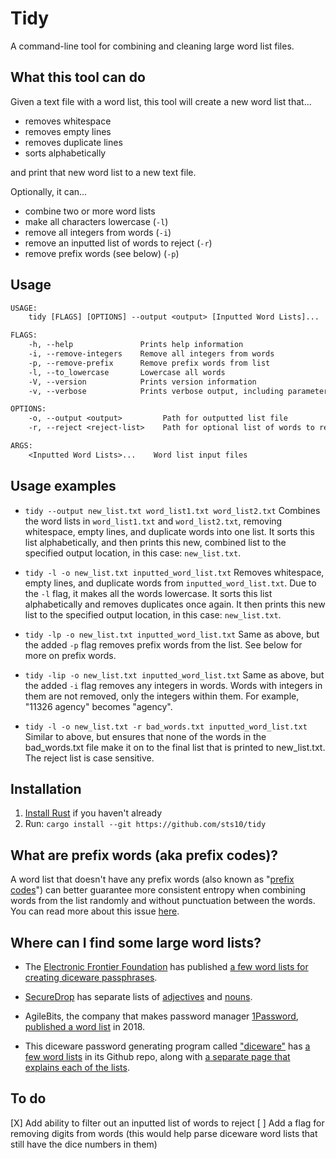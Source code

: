 # Tidy

A command-line tool for combining and cleaning large word list files. 

## What this tool can do

Given a text file with a word list, this tool will create a new word list that...
- removes whitespace
- removes empty lines
- removes duplicate lines
- sorts alphabetically

and print that new word list to a new text file.

Optionally, it can...
- combine two or more word lists
- make all characters lowercase (`-l`)
- remove all integers from words (`-i`)
- remove an inputted list of words to reject (`-r`)
- remove prefix words (see below) (`-p`)

## Usage
```txt
USAGE:
    tidy [FLAGS] [OPTIONS] --output <output> [Inputted Word Lists]...

FLAGS:
    -h, --help               Prints help information
    -i, --remove-integers    Remove all integers from words
    -p, --remove-prefix      Remove prefix words from list
    -l, --to_lowercase       Lowercase all words
    -V, --version            Prints version information
    -v, --verbose            Prints verbose output, including parameters as received

OPTIONS:
    -o, --output <output>         Path for outputted list file
    -r, --reject <reject-list>    Path for optional list of words to reject

ARGS:
    <Inputted Word Lists>...    Word list input files
```

## Usage examples

- `tidy --output new_list.txt word_list1.txt word_list2.txt` Combines the word lists in `word_list1.txt` and `word_list2.txt`, removing whitespace, empty lines, and duplicate words into one list. It sorts this list alphabetically, and then prints this new, combined list to the specified output location, in this case: `new_list.txt`.

- `tidy -l -o new_list.txt inputted_word_list.txt` Removes whitespace, empty lines, and duplicate words from `inputted_word_list.txt`. Due to the `-l` flag, it makes all the words lowercase. It sorts this list alphabetically and removes duplicates once again. It then prints this new list to the specified output location, in this case: `new_list.txt`.

- `tidy -lp -o new_list.txt inputted_word_list.txt` Same as above, but the added `-p` flag removes prefix words from the list. See below for more on prefix words.

- `tidy -lip -o new_list.txt inputted_word_list.txt` Same as above, but the added `-i` flag removes any integers in words. Words with integers in them are not removed, only the integers within them. For example, "11326	agency" becomes "agency". 

- `tidy -l -o new_list.txt -r bad_words.txt inputted_word_list.txt` Similar to above, but ensures that none of the words in the bad_words.txt file make it on to the final list that is printed to new_list.txt. The reject list is case sensitive.

## Installation

1. [Install Rust](https://www.rust-lang.org/tools/install) if you haven't already
2. Run: `cargo install --git https://github.com/sts10/tidy`

## What are prefix words (aka prefix codes)? 

A word list that doesn't have any prefix words (also known as "[prefix codes](https://en.wikipedia.org/wiki/Prefix_code)") can better guarantee more consistent entropy when combining words from the list randomly and without punctuation between the words. You can read more about this issue [here](https://github.com/ulif/diceware#id3).

## Where can I find some large word lists?

- The [Electronic Frontier Foundation](https://www.eff.org/) has published [a few word lists for creating diceware passphrases](https://www.eff.org/deeplinks/2016/07/new-wordlists-random-passphrases).

- [SecureDrop](https://github.com/freedomofpress/securedrop/) has separate lists of [adjectives](https://github.com/freedomofpress/securedrop/blob/develop/securedrop/dictionaries/adjectives.txt) and [nouns](https://github.com/freedomofpress/securedrop/blob/develop/securedrop/dictionaries/nouns.txt).

- AgileBits, the company that makes password manager [1Password](https://1password.com/), [published a word list](https://github.com/agilebits/crackme/blob/master/doc/AgileWords.txt) in 2018.

- This diceware password generating program called ["diceware"](https://github.com/ulif/diceware) has [a few word lists](https://github.com/ulif/diceware/tree/master/diceware/wordlists) in its Github repo, along with [a separate page that explains each of the lists](https://github.com/ulif/diceware/blob/master/docs/wordlists.rst).

## To do

[X] Add ability to filter out an inputted list of words to reject
[ ] Add a flag for removing digits from words (this would help parse diceware word lists that still have the dice numbers in them)

